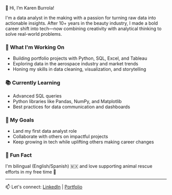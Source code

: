 👋 Hi, I’m Karen Burrola!

I'm a data analyst in the making with a passion for turning raw data into actionable insights. After 10+ years in the beauty industry, I made a bold career shift into tech—now combining creativity with analytical thinking to solve real-world problems.

### 💼 What I'm Working On
- Building portfolio projects with Python, SQL, Excel, and Tableau  
- Exploring data in the aerospace industry and market trends  
- Honing my skills in data cleaning, visualization, and storytelling

### 📚 Currently Learning
- Advanced SQL queries  
- Python libraries like Pandas, NumPy, and Matplotlib  
- Best practices for data communication and dashboards

### 🚀 My Goals
- Land my first data analyst role  
- Collaborate with others on impactful projects  
- Keep growing in tech while uplifting others making career changes

### 🌱 Fun Fact
I'm bilingual (English/Spanish) 🇲🇽 and love supporting animal rescue efforts in my free time 🐾

---

📫 Let's connect: [LinkedIn](https://your-linkedin.com) | [Portfolio](https://your-portfolio.com)
